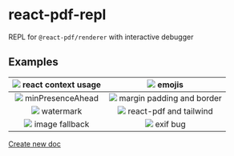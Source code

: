 # react-pdf-repl

REPL for `@react-pdf/renderer` with interactive debugger

## Examples

| [![][context_example_image]][context_example] react context usage| [![][emoji_example_image]][emoji_example] emojis |
|:---:|:---:|
| [![][presence_example_image]][presence_example] minPresenceAhead| [![][dimensions_example_image]][dimensions_example] margin padding and border |
| [![][watermark_example_image]][watermark_example] watermark| [![][tailwind_example_image]][tailwind_example] react-pdf and tailwind |
| [![][image_fallback_example_image]][image_fallback_example] image fallback| [![][exif_bug_example_image]][exif_bug_example] exif bug |

[Create new doc](https://react-pdf-repl.vercel.app/new)

[context_example]: https://react-pdf-repl.vercel.app/?gz_code=eJzlVWtP2zAU_d5fcRdtUiqVpOU11LXVgME2adMQMKSBkDCJ01pK4sh2oSzKf9-9zqNpeWj7tmkVJY7vw-eee3wrkkwqA3kH4Mw8xPxsxrnp4dsHGcwTntr1CZtyel4Ifk_Pc76w-8eS7AVESibgvFecBWYjCyNf8TTkiivnXUdUB0CAZsMPMYSiYa6X68OZiEOM6UEQy5QfxZxOhjqxzYupOnSep_hUaMOVS5gjloj4YQjOt4yncMZS7RAwrQLcmxmT6aHvRximvak2zIjAC2Tia1-iv0Z3_27w1k94sveDfdSDzd2v4jI72N_4fnxx2eeeMRHmK7p4diBTbUATRxrGLbK8sjAL51aGCIZWABkLQ5FOhzDoE6RiJc85u43r-jHbCjduvu6IHi4S2LCkxU8EUXRhPAEXc4_a6bwTJe8E0g93LJ7zcZ7X_sXEAhtRG8tKyHgrFTofSGNkgmB71capmM4MvlNYXh9djHwKpjwj_8lDJ50l9lN5v4q8gkz8lB4NNPRbCsJtZ8Z0ACIC95V17YKZKcx7pJRUroMcVykyJTMwsiIMm5yhklLj2HjFzVyllqtH9UcxX3wQigdGyBRVg9mdhiuAvBanl7DMXfagXPZAoNIXVFblDysarr3KQocl1isbc41sVDHdogTWkIugi4bGQx7HTymgLQAKtDnqsqrMjQidHdShvRv0oZqHcNOHPrzOKVfx5qa2le0_lxmJYWXvC49Ms1kQ5kpQNA9WRGI3OsuKSBN8YQdByCM2jw24S_D1qGn1BHt__PhqLyVME8mSMHb2tx2QSmA8ow6OnZiloQ5Yxp06YXlrPbqdTV_XVMBiMU0_G55oPJHo2cBxoUxbCfU9K5s4zq92e4B_m3s92OrT97rlis4o__Y77lAnJ4ORb59PmDafN209b9p-3rTz2DTy13D9nzg_4T8J91LFYfkrw8BQc_8R-C_Q_OeV_VXwX6D59ytbg1_9VjVXv5mztKZRUs6qeg6V8-oX3nOE4Q&modules=true

[context_example_image]: https://react-pdf-repl.vercel.app/api/og?gz_code=eJzlVWtP2zAU_d5fcRdtUiqVpOU11LXVgME2adMQMKSBkDCJ01pK4sh2oSzKf9-9zqNpeWj7tmkVJY7vw-eee3wrkkwqA3kH4Mw8xPxsxrnp4dsHGcwTntr1CZtyel4Ifk_Pc76w-8eS7AVESibgvFecBWYjCyNf8TTkiivnXUdUB0CAZsMPMYSiYa6X68OZiEOM6UEQy5QfxZxOhjqxzYupOnSep_hUaMOVS5gjloj4YQjOt4yncMZS7RAwrQLcmxmT6aHvRximvak2zIjAC2Tia1-iv0Z3_27w1k94sveDfdSDzd2v4jI72N_4fnxx2eeeMRHmK7p4diBTbUATRxrGLbK8sjAL51aGCIZWABkLQ5FOhzDoE6RiJc85u43r-jHbCjduvu6IHi4S2LCkxU8EUXRhPAEXc4_a6bwTJe8E0g93LJ7zcZ7X_sXEAhtRG8tKyHgrFTofSGNkgmB71capmM4MvlNYXh9djHwKpjwj_8lDJ50l9lN5v4q8gkz8lB4NNPRbCsJtZ8Z0ACIC95V17YKZKcx7pJRUroMcVykyJTMwsiIMm5yhklLj2HjFzVyllqtH9UcxX3wQigdGyBRVg9mdhiuAvBanl7DMXfagXPZAoNIXVFblDysarr3KQocl1isbc41sVDHdogTWkIugi4bGQx7HTymgLQAKtDnqsqrMjQidHdShvRv0oZqHcNOHPrzOKVfx5qa2le0_lxmJYWXvC49Ms1kQ5kpQNA9WRGI3OsuKSBN8YQdByCM2jw24S_D1qGn1BHt__PhqLyVME8mSMHb2tx2QSmA8ow6OnZiloQ5Yxp06YXlrPbqdTV_XVMBiMU0_G55oPJHo2cBxoUxbCfU9K5s4zq92e4B_m3s92OrT97rlis4o__Y77lAnJ4ORb59PmDafN209b9p-3rTz2DTy13D9nzg_4T8J91LFYfkrw8BQc_8R-C_Q_OeV_VXwX6D59ytbg1_9VjVXv5mztKZRUs6qeg6V8-oX3nOE4Q&modules=true


[emoji_example]: https://react-pdf-repl.vercel.app/?gz_code=eJy1Uk1Lw0AQvfdXDEEhhTTbUuwhpkXxAwQPQsWrxuwkWUl2w-7GVkP-hHjqpSdB_50_wV2baqGCXrwMs2_m7b43s6wohdRQw6ng2oNLnJt4EaXowRXDmQfHIq4K5BoaSKQowDmQGMW6V9KESOQUJUpnv9OxfF9iypRGeVKIOzYVlYzRrTsAtxXLTWcAbiwodmE8MSDATaZ1qQJCYsr9O0UxZ_fS56hJmhGVVZTxlCR5ZZ6vWA_tpb2KM3sHiZRCrchObU--FudihvIoUuh2m-sh9Uue3nidpmuk4fzTI8UkqnINrn0fXKMgXJtbyQmtb1DsEcfO4chZgQa2g2hzAKUfchzX9RcAkBjrU8MKYDjyNvAMWZrpAJxBv7_rbFbKiFpvAQz2NuEoZyk_01goQ4qNLjPa73rTtOnkCwrtvibvy8UrvC-f3rbD4jUknz1blJ-62_A75fllHf6T8mdhf7YfErvLdtvErtvmIfn-B-a_fACFSBSn&modules=true

[emoji_example_image]: https://react-pdf-repl.vercel.app/api/og?gz_code=eJy1Uk1Lw0AQvfdXDEEhhTTbUuwhpkXxAwQPQsWrxuwkWUl2w-7GVkP-hHjqpSdB_50_wV2baqGCXrwMs2_m7b43s6wohdRQw6ng2oNLnJt4EaXowRXDmQfHIq4K5BoaSKQowDmQGMW6V9KESOQUJUpnv9OxfF9iypRGeVKIOzYVlYzRrTsAtxXLTWcAbiwodmE8MSDATaZ1qQJCYsr9O0UxZ_fS56hJmhGVVZTxlCR5ZZ6vWA_tpb2KM3sHiZRCrchObU--FudihvIoUuh2m-sh9Uue3nidpmuk4fzTI8UkqnINrn0fXKMgXJtbyQmtb1DsEcfO4chZgQa2g2hzAKUfchzX9RcAkBjrU8MKYDjyNvAMWZrpAJxBv7_rbFbKiFpvAQz2NuEoZyk_01goQ4qNLjPa73rTtOnkCwrtvibvy8UrvC-f3rbD4jUknz1blJ-62_A75fllHf6T8mdhf7YfErvLdtvErtvmIfn-B-a_fACFSBSn&modules=true

[presence_example]: https://react-pdf-repl.vercel.app/?gz_code=eJy9U01v00AQvedXjNxLKrl2PmiJQhzRFgVxQFRqqUQRh8UeJ4u8Xmd33A8s_3dmYydOCIgb8sHrmeeZeW_eSlVoQ1DBHT6TDzdiiT7cS3zy4Z2OS4U5Rxc6J6ghNVqB99agiOmsSNLQYJ6gQeO96fUcJjC4lJbQ9KseQCqUzF6m4H0qMIdbkVvP57A1McdWRIWdhmHKv9lgaUmQjINYq9CGmvGW4eHj8HWoUE2-iPd2OLr4KB-Kq8uzz4v7hwEGRCnXq0-5d6xzS3AtTAIR9CtYoeC5fOA4oRv9FKI59Ln5zFEDSy8ZRlUFTzKh1RRGg4EPhUgSmS-ncA51PWcso50omxOAkvmNQYt5jJeuflSNz-s2t63XfjJ1bnwrfyKXfuXvom2HK02kFffpMsR97gxTTrXhjFcWBZpYWPQ6TKwzbTh3MplMduG6GWHeflYN8yY4C934e0w63t18wwu_q4wj93iOf9VqV3dVZqETb95ziuPzxjYJpqLMCPqdwFvXHDZbHHuhU9mZroMf7AEsTxlVX8duQ7ymb_WW6maTO3GONgDwo7Qk05frhge3jvnFXvX3MCKTy_wDobJ_ytfb_c53oZkz2V6BRu_IW2GWaTgZenu5VsHIu8cMHnVWFiTs9sA9QdC6RAezuC4FlQbQGG0g19-lDfgWkkBAbSFxC-IfUJhSOSdKJQK-se7uMoJgXUoLuVzJDJTOkIkLG3SzhPPeIYPf5-ad76b9Z9njcn8XZPwfBTng207XWrY5O581Rt6adGPmX0O6fjQ&modules=true

[presence_example_image]: https://react-pdf-repl.vercel.app/api/og?gz_code=eJy9U01v00AQvedXjNxLKrl2PmiJQhzRFgVxQFRqqUQRh8UeJ4u8Xmd33A8s_3dmYydOCIgb8sHrmeeZeW_eSlVoQ1DBHT6TDzdiiT7cS3zy4Z2OS4U5Rxc6J6ghNVqB99agiOmsSNLQYJ6gQeO96fUcJjC4lJbQ9KseQCqUzF6m4H0qMIdbkVvP57A1McdWRIWdhmHKv9lgaUmQjINYq9CGmvGW4eHj8HWoUE2-iPd2OLr4KB-Kq8uzz4v7hwEGRCnXq0-5d6xzS3AtTAIR9CtYoeC5fOA4oRv9FKI59Ln5zFEDSy8ZRlUFTzKh1RRGg4EPhUgSmS-ncA51PWcso50omxOAkvmNQYt5jJeuflSNz-s2t63XfjJ1bnwrfyKXfuXvom2HK02kFffpMsR97gxTTrXhjFcWBZpYWPQ6TKwzbTh3MplMduG6GWHeflYN8yY4C934e0w63t18wwu_q4wj93iOf9VqV3dVZqETb95ziuPzxjYJpqLMCPqdwFvXHDZbHHuhU9mZroMf7AEsTxlVX8duQ7ymb_WW6maTO3GONgDwo7Qk05frhge3jvnFXvX3MCKTy_wDobJ_ytfb_c53oZkz2V6BRu_IW2GWaTgZenu5VsHIu8cMHnVWFiTs9sA9QdC6RAezuC4FlQbQGG0g19-lDfgWkkBAbSFxC-IfUJhSOSdKJQK-se7uMoJgXUoLuVzJDJTOkIkLG3SzhPPeIYPf5-ad76b9Z9njcn8XZPwfBTng207XWrY5O581Rt6adGPmX0O6fjQ&modules=true

[dimensions_example]: https://react-pdf-repl.vercel.app/?gz_code=eJyVVl1vmzAUfc-vuGKallQkQCjdlCXZ2lXdHjZtartWa9UHCoZYChgZZ0kX5b_vmo8AaSBBPIDtc--5Pj7XggYR4wLWcEtWQoVftk9UuKNkqcIlcxYBCXH2ioUCNuBxFoDymRPbEf3I9TROQpdwwpWPnY7EDDjxaSwI7647AJ4d0PnLCJSfEQnhxg5jRcXpmDs4NxMiikea5mFYPPBjYQvqDBwWaLHGEB8jXPtrvNcCEnz4Y3-NjeHZD_oQXZz3f1_dPehkIISH-TY95HZYGAvwibhgHAuCCXSfky8VKFa4wgm9B5Mpsp9zbr8MaJy8M1QPPkH6NbBFN4nAqfIcRo9ggQseDYm7ZbxgMnV3DZHtujT0VQhs7tNQhZw-pv8IbCQ3dJF9LJXFN4BLnhd-8hWLlzmZrNfJALapsmGWMBulab-wOeOo4RsylI9SXb1l0T11xWxUCLJVQ-9VsdfUn4latLGDvmBCsKAWPtyBfydefW5zC16mEKnUp8GjoitPUnsjX54RWWOxblTWNxt8adNO4YJrtkzPxJnRuYsO3ZV_Kzj4djQCQ1fBm5PVJeXEEZSFKCxnSyWdvecSoyzxpSDZNCFd56kl-ViTScsVfCN2ZsL9RchOK4qQDXCDe8NKzlQQuHbL0fse4wESL6KIcMeOScJeEI81mSVlJaukhdGc9mIuoFsw5R1cZbt63ZfbrY3lBZBoPVHOz5QiMLPlCMwtFtHpVqfZ4ljLxvkynkX-jSPZLRlyohi6ktKsHy08AUt_2shz3A8e6tAKb75tAZa5ARnMVgxJCAY2BY21kgC5VmlDHyFVCqwoZSKFua-uHFsVSsKNJnhJJ3OIqYcN2D0yGYfKQXnAgr5VaGSpcGod1Ci9JI7QKAUmpWDSQ6e3RQ8TYfDGygVqiFxrJyB7ENtItobLSBy-w47CzsSuIy5eUJzAibap4TLbFFaqy2y1I8NKI_HVGLffknRF3FaOlLavNFClCw54wigHV1rIrNtnYdgdZqva6QccbEkPG1aZPpmydmo4baqhj2h8-s1ppNOtzOm1nsXDSo9N8tXreZRncivvV_YIB-3UcMwdWme_Jl2O2U-WzbDKueqyNHm0TqR2Zq07sXaurb2rjjXtgWY_aNzUtYlxD90bJfO-ujfGmvxHmCa_PvkPRvIj8h_5n2bA&modules=true

[dimensions_example_image]: https://react-pdf-repl.vercel.app/api/og?gz_code=eJyVVl1vmzAUfc-vuGKallQkQCjdlCXZ2lXdHjZtartWa9UHCoZYChgZZ0kX5b_vmo8AaSBBPIDtc--5Pj7XggYR4wLWcEtWQoVftk9UuKNkqcIlcxYBCXH2ioUCNuBxFoDymRPbEf3I9TROQpdwwpWPnY7EDDjxaSwI7647AJ4d0PnLCJSfEQnhxg5jRcXpmDs4NxMiikea5mFYPPBjYQvqDBwWaLHGEB8jXPtrvNcCEnz4Y3-NjeHZD_oQXZz3f1_dPehkIISH-TY95HZYGAvwibhgHAuCCXSfky8VKFa4wgm9B5Mpsp9zbr8MaJy8M1QPPkH6NbBFN4nAqfIcRo9ggQseDYm7ZbxgMnV3DZHtujT0VQhs7tNQhZw-pv8IbCQ3dJF9LJXFN4BLnhd-8hWLlzmZrNfJALapsmGWMBulab-wOeOo4RsylI9SXb1l0T11xWxUCLJVQ-9VsdfUn4latLGDvmBCsKAWPtyBfydefW5zC16mEKnUp8GjoitPUnsjX54RWWOxblTWNxt8adNO4YJrtkzPxJnRuYsO3ZV_Kzj4djQCQ1fBm5PVJeXEEZSFKCxnSyWdvecSoyzxpSDZNCFd56kl-ViTScsVfCN2ZsL9RchOK4qQDXCDe8NKzlQQuHbL0fse4wESL6KIcMeOScJeEI81mSVlJaukhdGc9mIuoFsw5R1cZbt63ZfbrY3lBZBoPVHOz5QiMLPlCMwtFtHpVqfZ4ljLxvkynkX-jSPZLRlyohi6ktKsHy08AUt_2shz3A8e6tAKb75tAZa5ARnMVgxJCAY2BY21kgC5VmlDHyFVCqwoZSKFua-uHFsVSsKNJnhJJ3OIqYcN2D0yGYfKQXnAgr5VaGSpcGod1Ci9JI7QKAUmpWDSQ6e3RQ8TYfDGygVqiFxrJyB7ENtItobLSBy-w47CzsSuIy5eUJzAibap4TLbFFaqy2y1I8NKI_HVGLffknRF3FaOlLavNFClCw54wigHV1rIrNtnYdgdZqva6QccbEkPG1aZPpmydmo4baqhj2h8-s1ppNOtzOm1nsXDSo9N8tXreZRncivvV_YIB-3UcMwdWme_Jl2O2U-WzbDKueqyNHm0TqR2Zq07sXaurb2rjjXtgWY_aNzUtYlxD90bJfO-ujfGmvxHmCa_PvkPRvIj8h_5n2bA&modules=true

[watermark_example]: https://react-pdf-repl.vercel.app/?gz_code=eJytVluP4jYUfudXHKVbCdoJiZ0bzADqVtVc1KWtNFvU8tL1EkOiyU1JyMwU8d_72UC4zG6flmBsn_v5fHJMnBZ5WdOmQ_RRvtRXmB-blZr-EHWk5rvdZiXVPIvls5p_yRfrVGZa_kOcPan5Nlf7LS3LPCXjp1KKRW0W4dIqZRbKUpbGTaejhPqlXMVVLcuucrsUaZy8XpPxeyEzehRZZShrVbkALarrorq2rCXUqv6qqkUdL_qLPLUqK4d8BXGrYYGVynTwt7irGPen8bz4-b355-1sbst-XS9hb9uD70WeVTU9C3hORfmkEqQxXBlTn7hPjILISxxiDjkmcyL_ZO0lpkdsGJl-YoLATZcYv_fnUyeAamQ6icnxMBMqenDCLnKEPyR8bf24JkuYqR4emW5iMsh4JhMBBZrPIOFFgXIrfPL3NE5egwhMrzEd4ZG3I8MJaM485VjBFShq8EbZZoLp0HeSHEYc29NDB6KCbxAKTIM3n_qcgsa999gsiBibp-YQYfgNG0KERax1qqKxQXMFAxjHQGydzT7_GZ9PAxegJCo3gAW4FHamDyQdAi1yxYAGh4zJUxYbgBkgQfhHBtpYCxFG4-hoMSI3YftsPZ2bMqpk59OBOgqk4EGa7w7gxBEnu8EpQhH4JAoU4cL7DhCYaRgY3nzKbHZuBvFDbgeW2rvtfncu_oypQPf5cx0abxhi8k452ushnYMvZ3BRPYDgELsqngH5g68Uj5Jxv1A8_Kx4nG9RPHxg6_HF4mGe8wavr8DO_w_2APZw9qjAxMcvymdAzNaoQQFFiehnDGXJPWA-Txkso8IG8OfSkBTewdxo3_ICDesx_lfSmFw27HvOzZ4RovMoon3TkS-694VyKdZJTd0ejSfURUMYHdobVfVrIsebDakGdPu2U9F2O4ECVFSHpAoex8Z739gRQVYNc7-m1lpLIIpkvIpq2GS2_b1ufIdPIcIwzlbXxO1TskjiVfZQy7SC0gIxoq-e8leiOFfZbvfLSUsaqVY_uZdJktNzXiYhAZsatkaW5nSOkqq5U1TK5bjtxau4jtafdRMOY7nK03UprGO3B8CLdVXFQNvizPeMyUl0H-8fHgnfDw-__Xp0YikvLWSWwqyNQSNIy_hFhsfTKPIqruEBEIjPVZ6sa3k8Cq2FS4ye47COxgYfBn3fNfZQjzeH0sBNFSfJ2MjyTJ4FuXlfluK1r-6x7gkZDEpktqqja5ri7uiX-ToLu22lWbq2evQj3rrt1Zli958rinV5xSf0Xj8VRbf7JF_byjt-RndnWyKIjTf42V7Q6xKFuMzLdLz5VOa4IGUXF1RvR0_09p3Sox-Iudvi5YrebS5MaOPgq_gvWFDofTp3ObkQGemLNBxvzm7WA7rf2bZtUF6IRVwjAbvveFuy3ti4O8nDaEP_q8ttGxEYl_LfyKt1d066IPR625MiRUld1uhurV59tR5Zh74x6eD_xn9ik03x&modules=true

[watermark_example_image]: https://react-pdf-repl.vercel.app/api/og?gz_code=eJytVluP4jYUfudXHKVbCdoJiZ0bzADqVtVc1KWtNFvU8tL1EkOiyU1JyMwU8d_72UC4zG6flmBsn_v5fHJMnBZ5WdOmQ_RRvtRXmB-blZr-EHWk5rvdZiXVPIvls5p_yRfrVGZa_kOcPan5Nlf7LS3LPCXjp1KKRW0W4dIqZRbKUpbGTaejhPqlXMVVLcuucrsUaZy8XpPxeyEzehRZZShrVbkALarrorq2rCXUqv6qqkUdL_qLPLUqK4d8BXGrYYGVynTwt7irGPen8bz4-b355-1sbst-XS9hb9uD70WeVTU9C3hORfmkEqQxXBlTn7hPjILISxxiDjkmcyL_ZO0lpkdsGJl-YoLATZcYv_fnUyeAamQ6icnxMBMqenDCLnKEPyR8bf24JkuYqR4emW5iMsh4JhMBBZrPIOFFgXIrfPL3NE5egwhMrzEd4ZG3I8MJaM485VjBFShq8EbZZoLp0HeSHEYc29NDB6KCbxAKTIM3n_qcgsa999gsiBibp-YQYfgNG0KERax1qqKxQXMFAxjHQGydzT7_GZ9PAxegJCo3gAW4FHamDyQdAi1yxYAGh4zJUxYbgBkgQfhHBtpYCxFG4-hoMSI3YftsPZ2bMqpk59OBOgqk4EGa7w7gxBEnu8EpQhH4JAoU4cL7DhCYaRgY3nzKbHZuBvFDbgeW2rvtfncu_oypQPf5cx0abxhi8k452ushnYMvZ3BRPYDgELsqngH5g68Uj5Jxv1A8_Kx4nG9RPHxg6_HF4mGe8wavr8DO_w_2APZw9qjAxMcvymdAzNaoQQFFiehnDGXJPWA-Txkso8IG8OfSkBTewdxo3_ICDesx_lfSmFw27HvOzZ4RovMoon3TkS-694VyKdZJTd0ejSfURUMYHdobVfVrIsebDakGdPu2U9F2O4ECVFSHpAoex8Z739gRQVYNc7-m1lpLIIpkvIpq2GS2_b1ufIdPIcIwzlbXxO1TskjiVfZQy7SC0gIxoq-e8leiOFfZbvfLSUsaqVY_uZdJktNzXiYhAZsatkaW5nSOkqq5U1TK5bjtxau4jtafdRMOY7nK03UprGO3B8CLdVXFQNvizPeMyUl0H-8fHgnfDw-__Xp0YikvLWSWwqyNQSNIy_hFhsfTKPIqruEBEIjPVZ6sa3k8Cq2FS4ye47COxgYfBn3fNfZQjzeH0sBNFSfJ2MjyTJ4FuXlfluK1r-6x7gkZDEpktqqja5ri7uiX-ToLu22lWbq2evQj3rrt1Zli958rinV5xSf0Xj8VRbf7JF_byjt-RndnWyKIjTf42V7Q6xKFuMzLdLz5VOa4IGUXF1RvR0_09p3Sox-Iudvi5YrebS5MaOPgq_gvWFDofTp3ObkQGemLNBxvzm7WA7rf2bZtUF6IRVwjAbvveFuy3ti4O8nDaEP_q8ttGxEYl_LfyKt1d066IPR625MiRUld1uhurV59tR5Zh74x6eD_xn9ik03x&modules=true

[tailwind_example]: https://react-pdf-repl.vercel.app/?gz_code=eJyNVNtuG0cMffdXEHqSkL1IRtAUrmTUReC8JE0ApwGaIChGs9w1k7llLlq5gv69nNXFllyg3QdpLuTh4SE5pJ31ETbw2sqk0cQCPogOC_iIa15_IuwLuLUmwhZabzWMfvUoZCxd09YeTYMe_eiXCzrgSL6O-LE_2h_NyyhI9WQaNr_IkJXHjkJEP95cALRCk3q4gtF7hwbuhAmjgo-Dl3x2H6MLV3XdsluouhBFJFlJq-tQW7YPbF6vZq9qjfrnP8WbMLv86R19dr_dlH_cfvo8xSrGlvG2E44trQkRYg-LI9uBQbxHjVeQlwCcPmd32AFIq6wPj3s-SSFazeSk9aZVtke_VAkH1vnb7hbD33YfGteDTA22IqkIbTIykjVw49x4MmB7jMkbGA--80NVIMQHhYvNBrICt8-lgu32eh93ngsIgf7Gxejm5ejgGvvxyJUvoVW4Hn5Kb_vdovfCQSf4djQ5wgBsvlRVdeO9eBjPLidfKy3cePxXATSBxfWe4T5k7pMne4Dv-LDY0Pbk7AmRIewMNJmyL79cTqcufoUDu5K1hmVXZjXL2XTKpE5wMt3FphUq4NOL6xOjeW7gpyEj78vLtRoULJdWNTAc7cp4kvjuu8NdbTYEL2B2SmFeZ_j_EzH8G_Rb61EDuZA0NLmxuFwRhEYeudydHDm3AYiGHAVJpgNUFCv4PSklzsACaocesG1JUvZStERvgQwowYGQ_e6wARIyKQoFaNEZASExsKN4huaUkOhFZB5a28YW4IlNgYGZCkQykprEHamoS0oUICRgosC28C1L-ZwdULMD2fPXR4cVhkjLpFgGhRxKW8UMmeCaNMcMwhGaM0CVZOQ7MhW_TiuR7bRQGJJoBKyScokfBwSeSeGxgncicWxILK_kWeKH4gyvZWXDIxYa0sATyJnxhHqSyGcJWNDACAUsWVzTMOEV3hMLel6NbFjBBy8w5Lnd1dh6SUN2OV-EzosVMVuG5_2PhCC48A1nu0zhDG9FUSCwH4Pei4BKMUmFgwYmq7nvmB-Ja8ZENXGuBbe2ds-wXFIrYlnAsDlW_9HR8zpP9ePJ5DiG8zo_MbubeX14o_Ke37jtxT9q3-Z8&modules=true

[tailwind_example_image]: https://react-pdf-repl.vercel.app/api/og?gz_code=eJyNVNtuG0cMffdXEHqSkL1IRtAUrmTUReC8JE0ApwGaIChGs9w1k7llLlq5gv69nNXFllyg3QdpLuTh4SE5pJ31ETbw2sqk0cQCPogOC_iIa15_IuwLuLUmwhZabzWMfvUoZCxd09YeTYMe_eiXCzrgSL6O-LE_2h_NyyhI9WQaNr_IkJXHjkJEP95cALRCk3q4gtF7hwbuhAmjgo-Dl3x2H6MLV3XdsluouhBFJFlJq-tQW7YPbF6vZq9qjfrnP8WbMLv86R19dr_dlH_cfvo8xSrGlvG2E44trQkRYg-LI9uBQbxHjVeQlwCcPmd32AFIq6wPj3s-SSFazeSk9aZVtke_VAkH1vnb7hbD33YfGteDTA22IqkIbTIykjVw49x4MmB7jMkbGA--80NVIMQHhYvNBrICt8-lgu32eh93ngsIgf7Gxejm5ejgGvvxyJUvoVW4Hn5Kb_vdovfCQSf4djQ5wgBsvlRVdeO9eBjPLidfKy3cePxXATSBxfWe4T5k7pMne4Dv-LDY0Pbk7AmRIewMNJmyL79cTqcufoUDu5K1hmVXZjXL2XTKpE5wMt3FphUq4NOL6xOjeW7gpyEj78vLtRoULJdWNTAc7cp4kvjuu8NdbTYEL2B2SmFeZ_j_EzH8G_Rb61EDuZA0NLmxuFwRhEYeudydHDm3AYiGHAVJpgNUFCv4PSklzsACaocesG1JUvZStERvgQwowYGQ_e6wARIyKQoFaNEZASExsKN4huaUkOhFZB5a28YW4IlNgYGZCkQykprEHamoS0oUICRgosC28C1L-ZwdULMD2fPXR4cVhkjLpFgGhRxKW8UMmeCaNMcMwhGaM0CVZOQ7MhW_TiuR7bRQGJJoBKyScokfBwSeSeGxgncicWxILK_kWeKH4gyvZWXDIxYa0sATyJnxhHqSyGcJWNDACAUsWVzTMOEV3hMLel6NbFjBBy8w5Lnd1dh6SUN2OV-EzosVMVuG5_2PhCC48A1nu0zhDG9FUSCwH4Pei4BKMUmFgwYmq7nvmB-Ja8ZENXGuBbe2ds-wXFIrYlnAsDlW_9HR8zpP9ePJ5DiG8zo_MbubeX14o_Ke37jtxT9q3-Z8&modules=true

[image_fallback_example]: https://react-pdf-repl.vercel.app/?gz_code=eJzFVF1v0zAUfe-vsPrUSU3cDhisrBVjrF0RaNM6htjL5CROYohjy75Zu1X571w76ceYeES8xLnX9-Pcc08ipFYGyLpDyFSV0MdzAY8FX-Sce-uTiivJm5srlnF33gq-dOdcto4bvsKAmqRGSdL9YDiLIdBJSg0vE2646b7vdFz90PBMWOCm5zqmTIricUS6l5qXZMFK23XVrInRlwNoO6I0xTQbZhYYiDiMlaSWKoy3GE4fhm-p5PLdDzazw8Ojr-JOfzwNvk1v7wY8BEixXn2AvWNVWiDWTWbJeG_EMEawwD2cSCUIxr0RolmSiDIbkcNB3zsypkdk6I263_HgiyJi8S9PwjZNWQFClYifRVYVFfBukw8K89taBU9haxiR5TsrUgBKbs2nOfK3GpFg2Dbem8Y3_i4gn7ZIcDA_B_LX3wO4MDHebPkUoZBZZTyT8Hqmj09vwp868zCXIoHcveTcoXLtyHhCeug5cUtvGByv121kG0fqeuLhnnhMDsB4jY-a0Enn2UWT3uwhfMZg3WTtgfbZmEpd50nHDc5XXq0JT1lVAOnt0G1kukPodDN9KbAd1quXiJwC2msMcKqeVKWttOvKE3JxPj8jwk_S2wAlwhKbq2V5cEJ9wib7xXrai5bl8fpwMKi3vobIP5yOkd13IBAhk9rh9F9B8049Hor5cesahs7otlU2G9jM8_nqfPaPke4r7Dor-MPFNPIS-wuks8vrBapVFP-B1VWQpEHEbBp4fkEZrB9I5v5RCQMWaKOS0L4KeRXEqC_DimAYMsmeVMmWzSY8JktnRi0hx_8UruPLNY2YKfjjfRTF-f2b41CX-_P7WahTYCPxjXy9zH8DOrGvNw&modules=true

[image_fallback_example_image]: https://react-pdf-repl.vercel.app/api/og?gz_code=eJzFVF1v0zAUfe-vsPrUSU3cDhisrBVjrF0RaNM6htjL5CROYohjy75Zu1X571w76ceYeES8xLnX9-Pcc08ipFYGyLpDyFSV0MdzAY8FX-Sce-uTiivJm5srlnF33gq-dOdcto4bvsKAmqRGSdL9YDiLIdBJSg0vE2646b7vdFz90PBMWOCm5zqmTIricUS6l5qXZMFK23XVrInRlwNoO6I0xTQbZhYYiDiMlaSWKoy3GE4fhm-p5PLdDzazw8Ojr-JOfzwNvk1v7wY8BEixXn2AvWNVWiDWTWbJeG_EMEawwD2cSCUIxr0RolmSiDIbkcNB3zsypkdk6I263_HgiyJi8S9PwjZNWQFClYifRVYVFfBukw8K89taBU9haxiR5TsrUgBKbs2nOfK3GpFg2Dbem8Y3_i4gn7ZIcDA_B_LX3wO4MDHebPkUoZBZZTyT8Hqmj09vwp868zCXIoHcveTcoXLtyHhCeug5cUtvGByv121kG0fqeuLhnnhMDsB4jY-a0Enn2UWT3uwhfMZg3WTtgfbZmEpd50nHDc5XXq0JT1lVAOnt0G1kukPodDN9KbAd1quXiJwC2msMcKqeVKWttOvKE3JxPj8jwk_S2wAlwhKbq2V5cEJ9wib7xXrai5bl8fpwMKi3vobIP5yOkd13IBAhk9rh9F9B8049Hor5cesahs7otlU2G9jM8_nqfPaPke4r7Dor-MPFNPIS-wuks8vrBapVFP-B1VWQpEHEbBp4fkEZrB9I5v5RCQMWaKOS0L4KeRXEqC_DimAYMsmeVMmWzSY8JktnRi0hx_8UruPLNY2YKfjjfRTF-f2b41CX-_P7WahTYCPxjXy9zH8DOrGvNw&modules=true

[exif_bug_example]: https://react-pdf-repl.vercel.app/?gz_code=eJzVlV1LwzAUhu_3Kw4BYYOu2dSpzHUoiiB4IQh6KVl62masTUlSujn63z3Z5j4E7-1VkvP5nDcXR-WlNg7W8KhllWPhAngVKQbwrrAO4DnfPN7caoFvGaKDBhKjc2B3BoV0_TJOuMEiRoOG3XY6UhfWgfXxFqKjxFBSgsPuugMw0_FqTD1LEceqSMcwHEATkEP5dt5Tq9hl3j4IQM_mKN2TcmNgVN4JVTAf3vSoHy43_DEmolo46PYgmkKXSk1-BprSg55-qi1XtN7ihR6jAau-MGL3I7YNpFA_-u4OPynrvQEgWeDyURmCUrogKKNrFvzyfxhRkqum48SXevNwcGzKUKWZH46mPTsJ3utzcZIwr6xTyeqBtKD5vCp0kPyHmKbZXad702TzlUdVTrXYKN8cu42MWOZcacecG1GHqXJZNassGrltHEqd09_LypCN41IlfW0UOYTXpY9LkZdUmufCEh1_EUVspSjxcxDOy5Tte_F_CTlsA-R5GyAv2gB52QbIURsgr9oAed0GyJs_ICfcb6jdXuN-sfn7hB82Hm3Gb-Mva9Q&modules=true

[exif_bug_example_image]: https://react-pdf-repl.vercel.app/api/og?gz_code=eJzVlV1LwzAUhu_3Kw4BYYOu2dSpzHUoiiB4IQh6KVl62masTUlSujn63z3Z5j4E7-1VkvP5nDcXR-WlNg7W8KhllWPhAngVKQbwrrAO4DnfPN7caoFvGaKDBhKjc2B3BoV0_TJOuMEiRoOG3XY6UhfWgfXxFqKjxFBSgsPuugMw0_FqTD1LEceqSMcwHEATkEP5dt5Tq9hl3j4IQM_mKN2TcmNgVN4JVTAf3vSoHy43_DEmolo46PYgmkKXSk1-BprSg55-qi1XtN7ihR6jAau-MGL3I7YNpFA_-u4OPynrvQEgWeDyURmCUrogKKNrFvzyfxhRkqum48SXevNwcGzKUKWZH46mPTsJ3utzcZIwr6xTyeqBtKD5vCp0kPyHmKbZXad702TzlUdVTrXYKN8cu42MWOZcacecG1GHqXJZNassGrltHEqd09_LypCN41IlfW0UOYTXpY9LkZdUmufCEh1_EUVspSjxcxDOy5Tte_F_CTlsA-R5GyAv2gB52QbIURsgr9oAed0GyJs_ICfcb6jdXuN-sfn7hB82Hm3Gb-Mva9Q&modules=true
